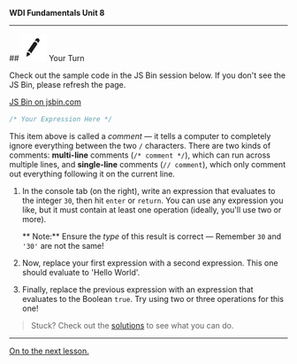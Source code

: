 **WDI Fundamentals Unit 8**

---

##![Your Turn](../assets/exercise.png) Your Turn

Check out the sample code in the JS Bin session below. If you don't see the JS Bin, please refresh the page.

<a class="jsbin-embed" href="https://jsbin.com/qiqufo/1/embed?js,console">JS Bin on jsbin.com</a><script src="https://static.jsbin.com/js/embed.min.js?3.35.12"></script>


```javascript
/* Your Expression Here */
```

This item above is called a *comment* — it tells a computer to completely ignore everything between the two `/` characters. There are two kinds of comments: **multi-line** comments (`/* comment */`), which can run across multiple lines, and **single-line** comments (`// comment`), which only comment out everything following it on the current line.

1) In the console tab (on the right), write an expression that evaluates to the integer `30`, then hit `enter` or `return`.
You can use any expression you like, but it must contain at least one operation (ideally, you'll use two or more). 

	** Note:** Ensure the *type* of this result is correct — Remember `30` and <code>'30'</code> are not the same!

2) Now, replace your first expression with a second expression. This one should evaluate to 'Hello World'.

3) Finally, replace the previous expression with an expression that evaluates to the Boolean `true`. Try using two or three operations for this one!

> Stuck? Check out the [solutions](../exercise-solutions.md) to see what you can do.

---
[On to the next lesson.](06_lesson.md)
